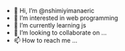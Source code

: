 - 👋 Hi, I’m @nshimiyimanaeric
- 👀 I’m interested in web programming
- 🌱 I’m currently learning js
- 💞️ I’m looking to collaborate on ...
- 📫 How to reach me ...

<!---
nshimiyimanaeric/nshimiyimanaeric is a ✨ special ✨ repository because its `README.md` (this file) appears on your GitHub profile.
You can click the Preview link to take a look at your changes.
--->
